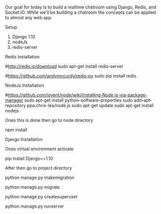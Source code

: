Our goal for today is to build a realtime chatroom using Django, Redis, and Socket.IO.
While we'll be building a chatroom the concepts can be applied to almost any web app. 

Setup

1. Django 1.10
2. nodeJs
3. redis-server

Redis Installation

#http://redis.io/download
sudo apt-get install redis-server

#https://github.com/andymccurdy/redis-py
sudo pip install redis    

NodeJs Installation

#https://github.com/joyent/node/wiki/Installing-Node.js-via-package-manager
sudo apt-get install python-software-properties
sudo add-apt-repository ppa:chris-lea/node.js
sudo apt-get update
sudo apt-get install nodejs

Ones this is done then go to node directory 

npm install

Django Installation

Ones virtual environment activate 

pip install Django==1.10

After then go to project directory 

python manage.py makemigration

python manage.py migrate

python manage.py createsuperuser

python manage.py runserver
